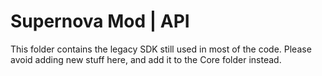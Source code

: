 # Supernova Mod | API

This folder contains the legacy SDK still used in most of the code.
Please avoid adding new stuff here, and add it to the Core folder instead.
